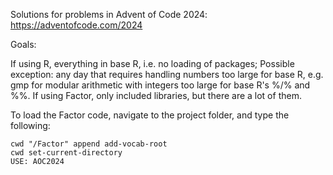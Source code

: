 Solutions for problems in Advent of Code 2024: https://adventofcode.com/2024

Goals:

If using R, everything in base R, i.e. no loading of packages; Possible exception: any day that requires handling numbers too large for base R, e.g. gmp for modular arithmetic with integers too large for base R's %/% and %%.
If using Factor, only included libraries, but there are a lot of them.

To load the Factor code, navigate to the project folder, and type the following:

```factor
cwd "/Factor" append add-vocab-root
cwd set-current-directory
USE: AOC2024
```
